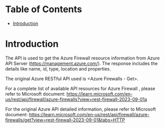 # Table of Contents
- [Introduction](#introduction)


# Introduction <a name="introduction"></a>
The API is used to get the Azure Firewall resource information from Azure API Server (https://management.azure.com/). The response includes the details like name, id, type, location and properties.



The original Azure RESTful API used is <Azure Firewalls - Get>. 



For a complete list of available API resources for Azure Firewall , please refer to Microsoft document: https://learn.microsoft.com/en-us/rest/api/firewall/azure-firewalls?view=rest-firewall-2023-09-01a

For the original Azure API detailed information, please refer to Microsoft document: https://learn.microsoft.com/en-us/rest/api/firewall/azure-firewalls/get?view=rest-firewall-2023-09-01&tabs=HTTP